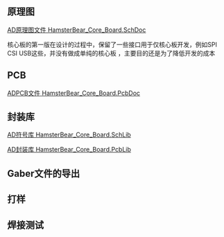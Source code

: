 <!--
 Copyright (c) 2022 Zheng hua
 
 This software is released under the MIT License.
 https://opensource.org/licenses/MIT
-->

## 原理图

[AD原理图文件 HamsterBear_Core_Board.SchDoc](https://github.com/embeddedboys/HamsterBear/blob/main/hardware/core/HamsterBear_Core_Board.SchDoc)

核心板的第一版在设计的过程中，保留了一些接口用于仅核心板开发，例如SPI CSI USB这些，并没有做成单纯的核心板
，主要目的还是为了降低开发的成本



## PCB

[ADPCB文件 HamsterBear_Core_Board.PcbDoc](https://github.com/embeddedboys/HamsterBear/blob/main/hardware/core/HamsterBear_Core_Board.PcbDoc)

## 封装库

[AD符号库 HamsterBear_Core_Board.SchLib](https://github.com/embeddedboys/HamsterBear/blob/main/hardware/core/HamsterBear_Core_Board.SchLib)

[AD封装库 HamsterBear_Core_Board.PcbLib](https://github.com/embeddedboys/HamsterBear/blob/main/hardware/core/HamsterBear_Core_Board.PcbLib)

## Gaber文件的导出

## 打样

## 焊接测试

